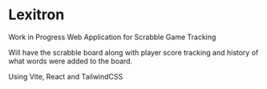 # Lexitron

Work in Progress Web Application for Scrabble Game Tracking

Will have the scrabble board along with player score tracking and history of what words were added to the board.

Using Vite, React and TailwindCSS
